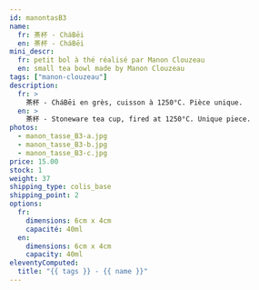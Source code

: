```yaml
---
id: manontasB3
name:
  fr: 茶杯 - CháBēi
  en: 茶杯 - CháBēi
mini_descr:
  fr: petit bol à thé réalisé par Manon Clouzeau
  en: small tea bowl made by Manon Clouzeau
tags: ["manon-clouzeau"]
description:
  fr: >
    茶杯 - CháBēi en grès, cuisson à 1250°C. Pièce unique.
  en: >
    茶杯 - Stoneware tea cup, fired at 1250°C. Unique piece.
photos:
  - manon_tasse_B3-a.jpg
  - manon_tasse_B3-b.jpg
  - manon_tasse_B3-c.jpg
price: 15.00
stock: 1
weight: 37
shipping_type: colis_base
shipping_point: 2
options:
  fr:
    dimensions: 6cm x 4cm
    capacité: 40ml
  en:
    dimensions: 6cm x 4cm
    capacity: 40ml
eleventyComputed:
  title: "{{ tags }} - {{ name }}"
---
```

